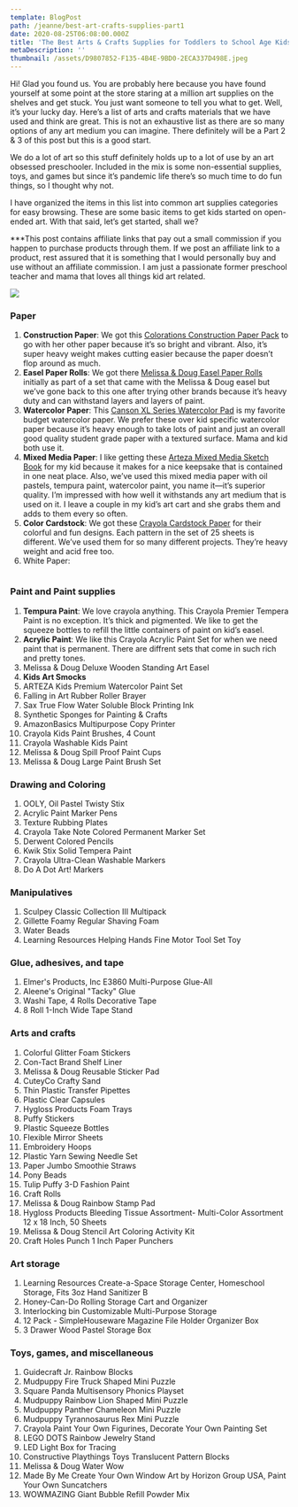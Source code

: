 ```yaml
---
template: BlogPost
path: /jeanne/best-art-crafts-supplies-part1
date: 2020-08-25T06:08:00.000Z
title: 'The Best Arts & Crafts Supplies for Toddlers to School Age Kids, Part 1'
metaDescription: ''
thumbnail: /assets/D9807852-F135-4B4E-9BD0-2ECA337D498E.jpeg
---
```

Hi! Glad you found us. You are probably here because you have found yourself at some point at the store staring at a million art supplies on the shelves and get stuck. You just want someone to tell you what to get. Well, it’s your lucky day. Here’s a list of arts and crafts materials that we have used and think are great. This is not an exhaustive list as there are so many options of any art medium you can imagine. There definitely will be a Part 2 & 3 of this post but this is a good start. 

We do a lot of art so this stuff definitely holds up to a lot of use by an art obsessed preschooler. Included in the mix is some non-essential supplies, toys, and games but since it’s pandemic life there’s so much time to do fun things, so I thought why not. 

I have organized the items in this list into common art supplies categories for easy browsing. These are some basic items to get kids started on open-ended art. With that said, let’s get started, shall we?

\*\**This post contains affiliate links that pay out a small commission if you happen to purchase products through them.  If we post an affiliate link to a product, rest assured that it is something that I would personally buy and use without an affiliate commission. I am just a passionate former preschool teacher and mama that loves all things kid art related. 

![](/assets/daniel-lincoln-HlEu2OvHtI0-unsplash.jpg)

### Paper

1. **Construction Paper**: We got this [Colorations Construction Paper Pack](https://amzn.to/34BRDDG) to go with her other paper because it’s so bright and vibrant. Also, it’s super heavy weight makes cutting easier because the paper doesn’t flop around as much. 
2. **Easel Paper Rolls**: We got there [Melissa & Doug Easel Paper Rolls ](https://amzn.to/2Qt0yiw)initially as part of a set that came with the Melissa & Doug easel but we’ve gone back to this one after trying other brands because it’s heavy duty and can withstand layers and layers of paint. 
3. **Watercolor Paper**: This [Canson XL Series Watercolor Pad](https://amzn.to/3gAFwJs) is my favorite budget watercolor paper. We prefer these over kid specific watercolor paper because it’s heavy enough to take lots of paint and just an overall good quality student grade paper with a textured surface. Mama and kid both use it.
4. **Mixed Media Paper**: I like getting these [Arteza Mixed Media Sketch Book](https://amzn.to/3gBpLSp) for my kid because it makes for a nice keepsake that is contained in one neat place. Also, we’ve used this mixed media paper with oil pastels, tempura paint, watercolor paint, you name it—it’s superior quality. I’m impressed with how well it withstands any art medium that is used on it. I leave a couple in my kid’s art cart and she grabs them and adds to them every so often. 
5. **Color Cardstock**: We got these [Crayola Cardstock Paper](https://amzn.to/2YCxVnL) for their colorful and fun designs. Each pattern in the set of 25 sheets is different. We’ve used them for so many different projects. They’re heavy weight and acid free too.
6. White Paper: 

![]()

### Paint and Paint supplies

1. **Tempura Paint**: We love crayola anything. This Crayola Premier Tempera Paint is no exception. It’s thick and pigmented. We like to get the squeeze bottles to refill the little containers of paint on kid’s easel.
2. **Acrylic Paint**: We like this Crayola Acrylic Paint Set for when we need paint that is permanent. There are diffrent sets that come in such rich and pretty tones. 
3. Melissa & Doug Deluxe Wooden Standing Art Easel
4. **Kids Art Smocks**
5. ARTEZA Kids Premium Watercolor Paint Set
6. Falling in Art Rubber Roller Brayer
7. Sax True Flow Water Soluble Block Printing Ink
8. Synthetic Sponges for Painting & Crafts
9. AmazonBasics Multipurpose Copy Printer
10. Crayola Kids Paint Brushes, 4 Count
11. Crayola Washable Kids Paint
12. Melissa & Doug Spill Proof Paint Cups
13. Melissa & Doug Large Paint Brush Set

### Drawing and Coloring

1. OOLY, Oil Pastel Twisty Stix
2. Acrylic Paint Marker Pens
3. Texture Rubbing Plates
4. Crayola Take Note Colored Permanent Marker Set
5. Derwent Colored Pencils
6. Kwik Stix Solid Tempera Paint
7. Crayola Ultra-Clean Washable Markers
8. Do A Dot Art! Markers

### Manipulatives

1. Sculpey Classic Collection III Multipack
2. Gillette Foamy Regular Shaving Foam
3. Water Beads
4. Learning Resources Helping Hands Fine Motor Tool Set Toy

### Glue, adhesives, and tape

1. Elmer's Products, Inc E3860 Multi-Purpose Glue-All
2. Aleene's Original "Tacky" Glue
3. Washi Tape, 4 Rolls Decorative Tape
4. 8 Roll 1-Inch Wide Tape Stand

### Arts and crafts

1. Colorful Glitter Foam Stickers
2. Con-Tact Brand Shelf Liner
3. Melissa & Doug Reusable Sticker Pad
4. CuteyCo Crafty Sand
5. Thin Plastic Transfer Pipettes
6. Plastic Clear Capsules
7. Hygloss Products Foam Trays
8. Puffy Stickers
9. Plastic Squeeze Bottles
10. Flexible Mirror Sheets
11. Embroidery Hoops
12. Plastic Yarn Sewing Needle Set
13. Paper Jumbo Smoothie Straws
14. Pony Beads
15. Tulip Puffy 3-D Fashion Paint
16. Craft Rolls
17. Melissa & Doug Rainbow Stamp Pad
18. Hygloss Products Bleeding Tissue Assortment- Multi-Color Assortment 12 x 18 Inch, 50 Sheets
19. Melissa & Doug Stencil Art Coloring Activity Kit
20. Craft Holes Punch 1 Inch Paper Punchers

### Art storage

1. Learning Resources Create-a-Space Storage Center, Homeschool Storage, Fits 3oz Hand Sanitizer B
2. Honey-Can-Do Rolling Storage Cart and Organizer
3. Interlocking bin Customizable Multi-Purpose Storage
4. 12 Pack - SimpleHouseware Magazine File Holder Organizer Box
5. 3 Drawer Wood Pastel Storage Box

### Toys, games, and miscellaneous

1. Guidecraft Jr. Rainbow Blocks
2. Mudpuppy Fire Truck Shaped Mini Puzzle
3. Square Panda Multisensory Phonics Playset
4. Mudpuppy Rainbow Lion Shaped Mini Puzzle
5. Mudpuppy Panther Chameleon Mini Puzzle
6. Mudpuppy Tyrannosaurus Rex Mini Puzzle
7. Crayola Paint Your Own Figurines, Decorate Your Own Painting Set
8. LEGO DOTS Rainbow Jewelry Stand
9. LED Light Box for Tracing
10. Constructive Playthings Toys Translucent Pattern Blocks
11. Melissa & Doug Water Wow
12. Made By Me Create Your Own Window Art by Horizon Group USA, Paint Your Own Suncatchers
13. WOWMAZING Giant Bubble Refill Powder Mix
